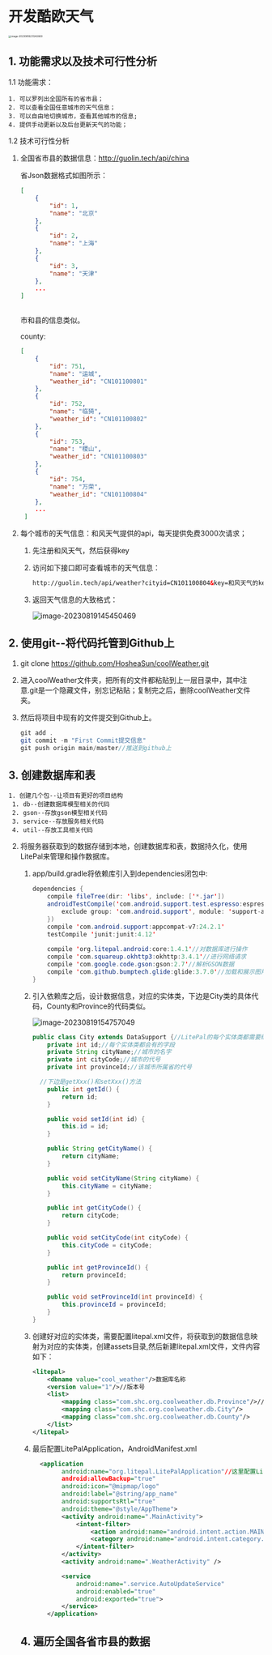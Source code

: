 # 开发酷欧天气

<img src="image/image-20230818231242669.png" alt="image-20230818231242669" style="zoom:33%;" />

## 1. 功能需求以及技术可行性分析

 1.1 功能需求：

 	1. 可以罗列出全国所有的省市县；
 	2. 可以查看全国任意城市的天气信息；
 	3. 可以自由地切换城市，查看其他城市的信息;
 	4. 提供手动更新以及后台更新天气的功能；

1.2 技术可行性分析

1. 全国省市县的数据信息：http://guolin.tech/api/china

   省Json数据格式如图所示：

   ```json
   [
       {
           "id": 1,
           "name": "北京"
       },
       {
           "id": 2,
           "name": "上海"
       },
       {
           "id": 3,
           "name": "天津"
       },
       ...
   ]
      
   ```

   市和县的信息类似。

   county:

   ```json
   [
       {
           "id": 751,
           "name": "运城",
           "weather_id": "CN101100801"
       },
       {
           "id": 752,
           "name": "临猗",
           "weather_id": "CN101100802"
       },
       {
           "id": 753,
           "name": "稷山",
           "weather_id": "CN101100803"
       },
       {
           "id": 754,
           "name": "万荣",
           "weather_id": "CN101100804"
       },
       ...
    ]
   ```

   

2. 每个城市的天气信息：和风天气提供的api，每天提供免费3000次请求；

   1. 先注册和风天气，然后获得key

   2. 访问如下接口即可查看城市的天气信息：

      ```html
      http://guolin.tech/api/weather?cityid=CN101100804&key=和风天气的key
      ```

   3. 返回天气信息的大致格式：

      ![image-20230819145450469](image/image-20230819145450469.png)



## 2. 使用git--将代码托管到Github上

1. git clone https://github.com/HosheaSun/coolWeather.git

2. 进入coolWeather文件夹，把所有的文件都粘贴到上一层目录中，其中注意.git是一个隐藏文件，别忘记粘贴；复制完之后，删除coolWeather文件夹。

3. 然后将项目中现有的文件提交到Github上。

   ```java
   git add .
   git commit -m "First Commit提交信息"
   git push origin main/master//推送到github上
   ```

## 3. 创建数据库和表

 	1. 创建几个包--让项目有更好的项目结构
     1. db--创建数据库模型相关的代码
     2. gson--存放gson模型相关代码
     3. service--存放服务相关代码
     4. util--存放工具相关代码

2. 将服务器获取到的数据存储到本地，创建数据库和表，数据持久化，使用LitePal来管理和操作数据库。

   1. app/build.gradle将依赖库引入到dependencies闭包中:

      ```java
      dependencies {
          compile fileTree(dir: 'libs', include: ['*.jar'])
          androidTestCompile('com.android.support.test.espresso:espresso-core:2.2.2', {
              exclude group: 'com.android.support', module: 'support-annotations'
          })
          compile 'com.android.support:appcompat-v7:24.2.1'
          testCompile 'junit:junit:4.12'
              
          compile 'org.litepal.android:core:1.4.1'//对数据库进行操作
          compile 'com.squareup.okhttp3:okhttp:3.4.1'//进行网络请求
          compile 'com.google.code.gson:gson:2.7'//解析GSON数据
          compile 'com.github.bumptech.glide:glide:3.7.0'//加载和展示图片
      }
      ```

   2. 引入依赖库之后，设计数据信息，对应的实体类，下边是City类的具体代码，County和Province的代码类似。

      ![image-20230819154757049](image/image-20230819154757049.png)

      ```java
      public class City extends DataSupport {//LitePal的每个实体类都需要继承DataSupport
          private int id;//每个实体类都会有的字段
          private String cityName;//城市的名字
          private int cityCode;//城市的代号
          private int provinceId;//该城市所属省的代号
      
      	//下边是getXxx()和setXxx()方法
          public int getId() {
              return id;
          }
      
          public void setId(int id) {
              this.id = id;
          }
      
          public String getCityName() {
              return cityName;
          }
      
          public void setCityName(String cityName) {
              this.cityName = cityName;
          }
      
          public int getCityCode() {
              return cityCode;
          }
      
          public void setCityCode(int cityCode) {
              this.cityCode = cityCode;
          }
      
          public int getProvinceId() {
              return provinceId;
          }
      
          public void setProvinceId(int provinceId) {
              this.provinceId = provinceId;
          }
      }
      ```

   3. 创建好对应的实体类，需要配置litepal.xml文件，将获取到的数据信息映射为对应的实体类，创建assets目录,然后新建litepal.xml文件，文件内容如下：

      ```xml
      <litepal>
          <dbname value="cool_weather"/>数据库名称
          <version value="1"/>//版本号
          <list>
              <mapping class="com.shc.org.coolweather.db.Province"/>//映射的实体类
              <mapping class="com.shc.org.coolweather.db.City"/>
              <mapping class="com.shc.org.coolweather.db.County"/>
          </list>
      </litepal>
      ```

   4. 最后配置LitePalApplication，AndroidManifest.xml

      ```xml
        <application
              android:name="org.litepal.LitePalApplication"//这里配置LitePal
              android:allowBackup="true"
              android:icon="@mipmap/logo"
              android:label="@string/app_name"
              android:supportsRtl="true"
              android:theme="@style/AppTheme">
              <activity android:name=".MainActivity">
                  <intent-filter>
                      <action android:name="android.intent.action.MAIN" />
                      <category android:name="android.intent.category.LAUNCHER" />
                  </intent-filter>
              </activity>
              <activity android:name=".WeatherActivity" />
      
              <service
                  android:name=".service.AutoUpdateService"
                  android:enabled="true"
                  android:exported="true">
              </service>
          </application>
      ```

      

   ## 4. 遍历全国各省市县的数据